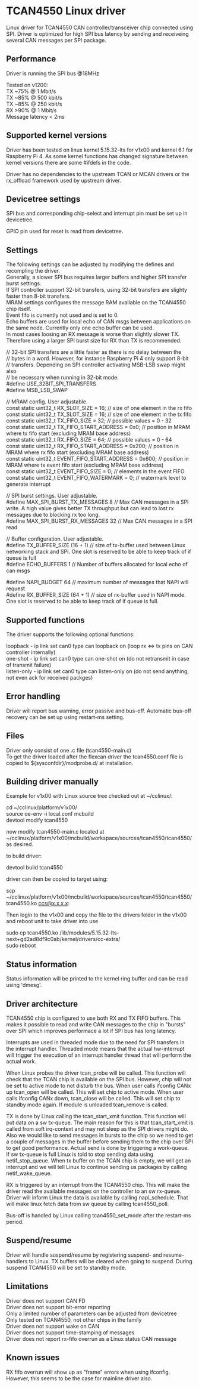# TCAN4550 Linux driver
Linux driver for TCAN4550 CAN controller/transceiver chip connected using SPI. Driver is optimized for high SPI bus
latency by sending and receiveing several CAN messages per SPI package.

## Performance
Driver is running the SPI bus @18MHz  

Tested on v1200:  
TX ~75% @ 1 Mbit/s  
TX ~85% @ 500 kbit/s  
TX ~85% @ 250 kbit/s  
RX >90% @ 1 Mbit/s  
Message latency < 2ms   

## Supported kernel versions
Driver has been tested on linux kernel 5.15.32-lts for v1x00 and kernel 6.1 for Raspberry Pi 4.
As some kernel functions has changed signature between kernel versions there are some #ifdefs in the code.

Driver has no dependencies to the upstream TCAN or MCAN drivers or the rx_offload framework used by upstream
driver.

## Devicetree settings
SPI bus and corresponding chip-select and interrupt pin must be set up in devicetree.  

GPIO pin used for reset is read from devicetree.

## Settings
The following settings can be adjusted by modifying the defines and recompling the driver.  
Generally, a slower SPI bus requires larger buffers and higher SPI transfer burst settings.  
If SPI controller support 32-bit transfers, using 32-bit transfers are slighty faster than 8-bit transfers.  
MRAM settings configures the message RAM available on the TCAN4550 chip itself.  
Event fifo is currently not used and is set to 0.  
Echo buffers are used for local echo of CAN msgs between applications on the same node. Currently only one echo buffer can be used.  
In most cases loosing an RX message is worse than slightly slower TX. Therefore using a larger SPI burst size for RX than TX is recommended.  

// 32-bit SPI transfers are a little faster as there is no delay between the  
// bytes in a word. However, for instance Raspberry Pi 4 only support 8-bit  
// transfers. Depending on SPI controller activating MSB-LSB swap might also  
// be necessary when running in 32-bit mode.  
#define USE_32BIT_SPI_TRANSFERS  
#define MSB_LSB_SWAP  

// MRAM config. User adjustable.  
const static uint32_t RX_SLOT_SIZE = 16; // size of one element in the rx fifo  
const static uint32_t TX_SLOT_SIZE = 16; // size of one element in the tx fifo  
const static uint32_t TX_FIFO_SIZE = 32; // possible values = 0 - 32  
const static uint32_t TX_FIFO_START_ADDRESS = 0x0; // position in MRAM where tx fifo start (excluding MRAM base address)  
const static uint32_t RX_FIFO_SIZE = 64; // possible values = 0 - 64  
const static uint32_t RX_FIFO_START_ADDRESS = 0x200; // position in MRAM where rx fifo start (excluding MRAM base address)  
const static uint32_t EVENT_FIFO_START_ADDRESS = 0x600; // position in MRAM where tx event fifo start (excluding MRAM base address)  
const static uint32_t EVENT_FIFO_SIZE = 0; // elements in the event FIFO  
const static uint32_t EVENT_FIFO_WATERMARK = 0; // watermark level to generate interrupt  

// SPI burst settings. User adjustable.  
#define MAX_SPI_BURST_TX_MESSAGES  8 // Max CAN messages in a SPI write. A high value gives better TX throughput but can lead to lost rx messages due to blocking rx too long.  
#define MAX_SPI_BURST_RX_MESSAGES 32 // Max CAN messages in a SPI read  

// Buffer configuration. User adjustable.  
#define TX_BUFFER_SIZE  (16 + 1) // size of tx-buffer used between Linux networking stack and SPI. One slot is reserved to be able to keep track of if queue is full  
#define ECHO_BUFFERS 1 // Number of buffers allocated for local echo of can msgs  

#define NAPI_BUDGET 64 // maximum number of messages that NAPI will request  
#define RX_BUFFER_SIZE  (64 + 1) // size of rx-buffer used in NAPI mode. One slot is reserved to be able to keep track of if queue is full.  

## Supported functions
The driver supports the following optional functions:  

loopback - ip link set can0 type can loopback on (loop rx <=> tx pins on CAN controller internally)  
one-shot - ip link set can0 type can one-shot on (do not retransmit in case of transmit failure)  
listen-only - ip link set can0 type can listen-only on (do not send anything, not even ack for received packges)  

## Error handling
Driver will report bus warning, error passive and bus-off. Automatic bus-off recovery can be set up using
restart-ms setting.

## Files
Driver only consist of one .c file (tcan4550-main.c)  
To get the driver loaded after the flexcan driver the tcan4550.conf file is copied to ${sysconfdir}/modprobe.d/ at installation.

## Building driver manually
Example for v1x00 with Linux source tree checked out at ~/cclinux/:  

cd ~/cclinux/platform/v1x00/  
source oe-env -i local.conf mcbuild  
devtool modify tcan4550  

now modify tcan4550-main.c located at ~/cclinux/platform/v1x00/mcbuild/workspace/sources/tcan4550/tcan4550/ as desired.  

to build driver:  

devtool build tcan4550  

driver can then be copied to target using:  

scp ~/cclinux/platform/v1x00/mcbuild/workspace/sources/tcan4550/tcan4550/tcan4550.ko ccs@x.x.x.x:  

Then login to the v1x00 and copy the file to the drivers folder in the v1x00 and reboot unit to take driver into use  

sudo cp tcan4550.ko /lib/modules/5.15.32-lts-next+gd2ad8df9c0ab/kernel/drivers/cc-extra/  
sudo reboot  

## Status information
Status information will be printed to the kernel ring buffer and can be read using 'dmesg'.

## Driver architecture
TCAN4550 chip is configured to use both RX and TX FIFO buffers. This makes it possible to read and write
CAN messages to the chip in "bursts" over SPI which improves performace a lot if SPI bus has long latency.

Interrupts are used in threaded mode due to the need for SPI transfers in the interrupt handler. Threaded
mode means that the actual hw-interrupt will trigger the execution of an interrupt handler thread that
will perform the actual work.

When Linux probes the driver tcan_probe will be called. This function will check that the TCAN chip
is available on the SPI bus. However, chip will not be set to active mode to not disturb the bus. 
When user calls ifconfig CANx up tcan_open will be called. This will set chip to active mode.
When user calls ifconfig CANx down, tcan_close will be called. This will set chip to standby mode again.
If module is unloaded tcan_remove is called.

TX is done by Linux calling the tcan_start_xmit function. This function will put data on a sw tx-queue.
The main reason for this is that tcan_start_xmit is called from soft irq-context and may not sleep as the
SPI drivers might do. Also we would like to send messages in bursts to the chip so we need to get a couple
of messages in the buffer before sending them to the chip over SPI to get good performance.
Actual send is done by triggering a work-queue. If sw tx-queue is full Linux is told to stop sending data
using netif_stop_queue. When tx buffer on the TCAN chip is empty, we will get an interrupt and we will tell
Linux to continue sending us packages by calling netif_wake_queue.

RX is triggered by an interrupt from the TCAN4550 chip. This will make the driver read the available messages
on the controller to an sw rx-queue. Driver will inform Linux the data is available by calling napi_schedule.
That will make linux fetch data from sw queue by calling tcan4550_poll. 

Bus-off is handled by Linux calling tcan4550_set_mode after the restart-ms period.

## Suspend/resume
Driver will handle suspend/resume by registering suspend- and resume-handlers to Linux. 
 TX buffers will be cleared when going to suspend. During suspend TCAN4550 will be set to standby mode.

## Limitations
Driver does not support CAN FD  
Driver does not support bit-error reporting  
Only a limited number of parameters can be adjusted from devicetree  
Only tested on TCAN4550, not other chips in the family  
Driver does not support wake on CAN  
Driver does not support time-stamping of messages  
Driver does not report rx-fifo overrun as a Linux status CAN message

## Known issues
RX fifo overrun will show up as "frame" errors when using ifconfig. However, this seems to be the case for mainline driver also.